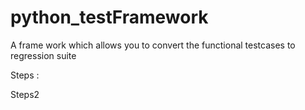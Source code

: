 # python_testFramework
A frame work which allows you to convert the functional testcases to regression suite

Steps :

Steps2 
